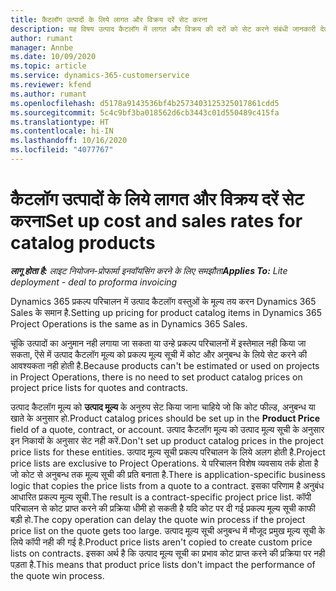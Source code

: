 ```yaml
---
title: कैटलॉग उत्पादों के लिये लागत और विक्रय दरें सेट करना
description: यह विषय उत्पाद कैटलॉग में लागत और विक्रय की दरों को सेट करने संबंधी जानकारी देता है.
author: rumant
manager: Annbe
ms.date: 10/09/2020
ms.topic: article
ms.service: dynamics-365-customerservice
ms.reviewer: kfend
ms.author: rumant
ms.openlocfilehash: d5178a9143536bf4b2573403125325017861cdd5
ms.sourcegitcommit: 5c4c9bf3ba018562d6cb3443c01d550489c415fa
ms.translationtype: HT
ms.contentlocale: hi-IN
ms.lasthandoff: 10/16/2020
ms.locfileid: "4077767"
---
```

# <a name="set-up-cost-and-sales-rates-for-catalog-products"></a><span data-ttu-id="f291b-103">कैटलॉग उत्पादों के लिये लागत और विक्रय दरें सेट करना</span><span class="sxs-lookup"><span data-stu-id="f291b-103">Set up cost and sales rates for catalog products</span></span>

<span data-ttu-id="f291b-104">_**लागू होता है:** लाइट नियोजन-प्रोफार्मा इनवॉयसिंग करने के लिए समझौता_</span><span class="sxs-lookup"><span data-stu-id="f291b-104">_**Applies To:** Lite deployment - deal to proforma invoicing_</span></span>


<span data-ttu-id="f291b-105">Dynamics 365 प्रकल्प परिचालन में उत्पाद कैटलॉग वस्तुओं के मूल्य तय करन Dynamics 365 Sales के समान है.</span><span class="sxs-lookup"><span data-stu-id="f291b-105">Setting up pricing for product catalog items in Dynamics 365 Project Operations is the same as in Dynamics 365 Sales.</span></span>

<span data-ttu-id="f291b-106">चूंकि उत्पादों का अनुमान नही लगाया जा सकता या उन्हे प्रकल्प परिचालनों में इस्तेमाल नही किया जा सकता, ऎसे में उत्पाद कैटलॉग मूल्य को प्रकल्प मूल्य सूची में कोट और अनुबन्ध के लिये सेट करने की आवश्यकता नही होती है.</span><span class="sxs-lookup"><span data-stu-id="f291b-106">Because products can't be estimated or used on projects in Project Operations, there is no need to set product catalog prices on project price lists for quotes and contracts.</span></span>

<span data-ttu-id="f291b-107">उत्पाद कैटलॉग मूल्य को **उत्पाद मूल्य** के अनुरुप सेट किया जाना चाहिये जो कि कोट फील्ड, अनुबन्ध या खाते के अनुसार हो.</span><span class="sxs-lookup"><span data-stu-id="f291b-107">Product catalog prices should be set up in the **Product Price** field of a quote, contract, or account.</span></span> <span data-ttu-id="f291b-108">उत्पाद कैटलॉग मूल्य को उत्पाद मूल्य सूची के अनुसार इन निकायों के अनुसार सेट नही करें.</span><span class="sxs-lookup"><span data-stu-id="f291b-108">Don't set up product catalog prices in the project price lists for these entities.</span></span> <span data-ttu-id="f291b-109">उत्पाद मूल्य सूची प्रकल्प परिचालन के लिये अलग होती है.</span><span class="sxs-lookup"><span data-stu-id="f291b-109">Project price lists are exclusive to Project Operations.</span></span> <span data-ttu-id="f291b-110">ये परिचालन विशेष व्यवसाय तर्क होता है जो कोट से अनुबन्ध तक मूल्य सूची की प्रति बनाता है.</span><span class="sxs-lookup"><span data-stu-id="f291b-110">There is application-specific business logic that copies the price lists from a quote to a contract.</span></span> <span data-ttu-id="f291b-111">इसका परिणाम है अनुबंध आधारित प्रकल्प मूल्य सूची.</span><span class="sxs-lookup"><span data-stu-id="f291b-111">The result is a contract-specific project price list.</span></span> <span data-ttu-id="f291b-112">कॉपी परिचालन से कोट प्राप्त करने की प्रक्रिया धीमी हो सकती है यदि कोट पर दी गई प्रकल्प मूल्य सूची काफी बड़ी हो.</span><span class="sxs-lookup"><span data-stu-id="f291b-112">The copy operation can delay the quote win process if the project price list on the quote gets too large.</span></span> <span data-ttu-id="f291b-113">उत्पाद मूल्य सूची अनुबन्ध में मौजूद प्रमुख मूल्य सूची के लिये कॉपी नही की गई है.</span><span class="sxs-lookup"><span data-stu-id="f291b-113">Product price lists aren't copied to create custom price lists on contracts.</span></span> <span data-ttu-id="f291b-114">इसका अर्थ है कि उत्पाद मूल्य सूची का प्रभाव कोट प्राप्त करने की प्रक्रिया पर नही पड़ता है.</span><span class="sxs-lookup"><span data-stu-id="f291b-114">This means that product price lists don't impact the performance of the quote win process.</span></span>

